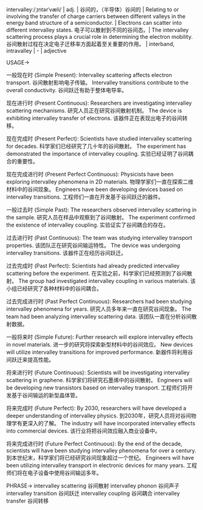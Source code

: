 intervalley:/ˌɪntərˈvæli/ | adj. | 谷间的，（半导体）谷间的 | Relating to or involving the transfer of charge carriers between different valleys in the energy band structure of a semiconductor. |  Electrons can scatter into different intervalley states. 电子可以散射到不同的谷间态。| The intervalley scattering process plays a crucial role in determining the electron mobility. 谷间散射过程在决定电子迁移率方面起着至关重要的作用。 | interband, intravalley | - | adjective

USAGE->

一般现在时 (Simple Present):
Intervalley scattering affects electron transport. 谷间散射影响电子传输。
Intervalley transitions contribute to the overall conductivity. 谷间跃迁有助于整体电导率。

现在进行时 (Present Continuous):
Researchers are investigating intervalley scattering mechanisms. 研究人员正在研究谷间散射机制。
The device is exhibiting intervalley transfer of electrons. 该器件正在表现出电子的谷间转移。

现在完成时 (Present Perfect):
Scientists have studied intervalley scattering for decades. 科学家们已经研究了几十年的谷间散射。
The experiment has demonstrated the importance of intervalley coupling. 实验已经证明了谷间耦合的重要性。

现在完成进行时 (Present Perfect Continuous):
Physicists have been exploring intervalley phenomena in 2D materials. 物理学家们一直在探索二维材料中的谷间现象。
Engineers have been developing devices based on intervalley transitions. 工程师们一直在开发基于谷间跃迁的器件。

一般过去时 (Simple Past):
The researchers observed intervalley scattering in the sample. 研究人员在样品中观察到了谷间散射。
The experiment confirmed the existence of intervalley coupling. 实验证实了谷间耦合的存在。

过去进行时 (Past Continuous):
The team was studying intervalley transport properties. 该团队正在研究谷间输运特性。
The device was undergoing intervalley transitions. 该器件正在经历谷间跃迁。

过去完成时 (Past Perfect):
Scientists had already predicted intervalley scattering before the experiment. 在实验之前，科学家们已经预测到了谷间散射。
The group had investigated intervalley coupling in various materials. 该小组已经研究了各种材料中的谷间耦合。

过去完成进行时 (Past Perfect Continuous):
Researchers had been studying intervalley phenomena for years. 研究人员多年来一直在研究谷间现象。
The team had been analyzing intervalley scattering data. 该团队一直在分析谷间散射数据。


一般将来时 (Simple Future):
Further research will explore intervalley effects in novel materials. 进一步的研究将探索新型材料中的谷间效应。
New devices will utilize intervalley transitions for improved performance. 新器件将利用谷间跃迁来提高性能。

将来进行时 (Future Continuous):
Scientists will be investigating intervalley scattering in graphene. 科学家们将研究石墨烯中的谷间散射。
Engineers will be developing new transistors based on intervalley transport. 工程师们将开发基于谷间输运的新型晶体管。

将来完成时 (Future Perfect):
By 2030, researchers will have developed a deeper understanding of intervalley physics. 到2030年，研究人员将对谷间物理学有更深入的了解。
The industry will have incorporated intervalley effects into commercial devices. 该行业将把谷间效应融入商业设备中。

将来完成进行时 (Future Perfect Continuous):
By the end of the decade, scientists will have been studying intervalley phenomena for over a century. 到本世纪末，科学家们将已经研究谷间现象超过一个世纪。
Engineers will have been utilizing intervalley transport in electronic devices for many years. 工程师们将在电子设备中使用谷间输运多年。


PHRASE->
intervalley scattering 谷间散射
intervalley phonon 谷间声子
intervalley transition 谷间跃迁
intervalley coupling 谷间耦合
intervalley transfer 谷间转移
